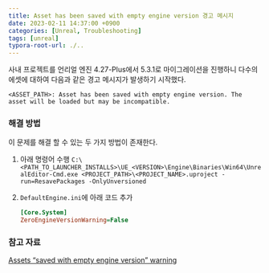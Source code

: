 ```yaml
---
title: Asset has been saved with empty engine version 경고 메시지
date: 2023-02-11 14:37:00 +0900
categories: [Unreal, Troubleshooting]
tags: [unreal]
typora-root-url: ./..
---
```


사내 프로젝트를 언리얼 엔진 4.27-Plus에서 5.3.1로 마이그레이션을 진행하니 다수의 에셋에 대하여 다음과 같은 경고 메시지가 발생하기 시작했다.

`<ASSET_PATH>: Asset has been saved with empty engine version. The asset will be loaded but may be incompatible.`



### 해결 방법

이 문제를 해결 할 수 있는 두 가지 방법이 존재한다.

1. 아래 명령어 수행
   `C:\<PATH_TO_LAUNCHER_INSTALLS>\UE_<VERSION>\Engine\Binaries\Win64\UnrealEditor-Cmd.exe <PROJECT_PATH>\<PROJECT_NAME>.uproject -run=ResavePackages -OnlyUnversioned` 

2. `DefaultEngine.ini`에 아래 코드 추가

   ```ini
   [Core.System]
   ZeroEngineVersionWarning=False
   ```



### 참고 자료

[Assets “saved with empty engine version” warning](https://forums.unrealengine.com/t/assets-saved-with-empty-engine-version-warning/304482)

